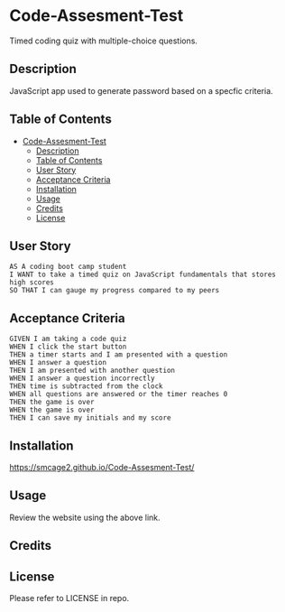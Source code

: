 # Code-Assesment-Test
Timed coding quiz with multiple-choice questions. 

## Description
JavaScript app used to generate password based on a specfic criteria.

## Table of Contents 

- [Code-Assesment-Test](#code-assesment-test)
  - [Description](#description)
  - [Table of Contents](#table-of-contents)
  - [User Story](#user-story)
  - [Acceptance Criteria](#acceptance-criteria)
  - [Installation](#installation)
  - [Usage](#usage)
  - [Credits](#credits)
  - [License](#license)


## User Story

```
AS A coding boot camp student
I WANT to take a timed quiz on JavaScript fundamentals that stores high scores
SO THAT I can gauge my progress compared to my peers
```

## Acceptance Criteria

```
GIVEN I am taking a code quiz
WHEN I click the start button
THEN a timer starts and I am presented with a question
WHEN I answer a question
THEN I am presented with another question
WHEN I answer a question incorrectly
THEN time is subtracted from the clock
WHEN all questions are answered or the timer reaches 0
THEN the game is over
WHEN the game is over
THEN I can save my initials and my score
```

## Installation

https://smcage2.github.io/Code-Assesment-Test/

## Usage
Review the website using the above link.

## Credits

## License

Please refer to LICENSE in repo.